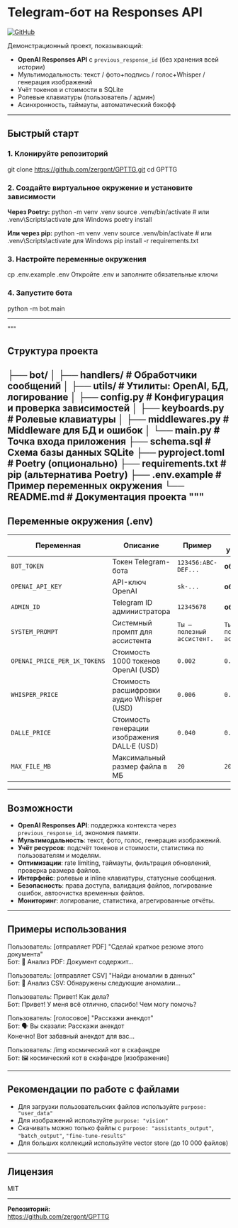 ﻿# Telegram‑бот на Responses API

[![GitHub](https://img.shields.io/badge/GitHub-GPTTG-blue?logo=github)](https://github.com/zergont/GPTTG)

Демонстрационный проект, показывающий:
* **OpenAI Responses API** с `previous_response_id` (без хранения всей истории)
* Мультимодальность: текст / фото+подпись / голос+Whisper / генерация изображений
* Учёт токенов и стоимости в SQLite
* Ролевые клавиатуры (пользователь / админ)
* Асинхронность, таймауты, автоматический бэкофф

---

## Быстрый старт

### 1. Клонируйте репозиторий
git clone https://github.com/zergont/GPTTG.git
cd GPTTG

### 2. Создайте виртуальное окружение и установите зависимости

**Через Poetry:**
python -m venv 
.venv source 
.venv/bin/activate  # или .venv\Scripts\activate для Windows 
poetry install

**Или через pip:**
python -m venv 
.venv source 
.venv/bin/activate  # или .venv\Scripts\activate для Windows 
pip install -r requirements.txt

### 3. Настройте переменные окружения

cp .env.example .env
Откройте .env и заполните обязательные ключи

### 4. Запустите бота
python -m bot.main

---
"""
## Структура проекта
├── bot/ 
│   ├── handlers/           # Обработчики сообщений 
│   ├── utils/              # Утилиты: OpenAI, БД, логирование 
│   ├── config.py           # Конфигурация и проверка зависимостей 
│   ├── keyboards.py        # Ролевые клавиатуры 
│   ├── middlewares.py      # Middleware для БД и ошибок 
│   └── main.py             # Точка входа приложения 
├── schema.sql              # Схема базы данных SQLite 
├── pyproject.toml          # Poetry (опционально) 
├── requirements.txt        # pip (альтернатива Poetry) 
├── .env.example            # Пример переменных окружения 
└── README.md               # Документация проекта
"""
---

## Переменные окружения (.env)

| Переменная                | Описание                        | Пример                | По умолчанию         |
|-------------------------- |---------------------------------|-----------------------|----------------------|
| `BOT_TOKEN`               | Токен Telegram-бота             | `123456:ABC-DEF...`   | **обязательно**      |
| `OPENAI_API_KEY`          | API-ключ OpenAI                 | `sk-...`              | **обязательно**      |
| `ADMIN_ID`                | Telegram ID администратора       | `12345678`            | **обязательно**      |
| `SYSTEM_PROMPT`           | Системный промпт для ассистента | `Ты — полезный ассистент.` | `Ты — полезный ассистент.` |
| `OPENAI_PRICE_PER_1K_TOKENS` | Стоимость 1000 токенов OpenAI (USD) | `0.002`           | `0.002`              |
| `WHISPER_PRICE`           | Стоимость расшифровки аудио Whisper (USD) | `0.006`         | `0.006`              |
| `DALLE_PRICE`             | Стоимость генерации изображения DALL·E (USD) | `0.040`         | `0.040`              |
| `MAX_FILE_MB`             | Максимальный размер файла в МБ   | `20`                  | `20`                 |

---

## Возможности

- **OpenAI Responses API**: поддержка контекста через `previous_response_id`, экономия памяти.
- **Мультимодальность**: текст, фото, голос, генерация изображений.
- **Учёт ресурсов**: подсчёт токенов и стоимости, статистика по пользователям и моделям.
- **Оптимизации**: rate limiting, таймауты, фильтрация обновлений, проверка размера файлов.
- **Интерфейс**: ролевые и inline клавиатуры, статусные сообщения.
- **Безопасность**: права доступа, валидация файлов, логирование ошибок, автоочистка временных файлов.
- **Мониторинг**: логирование, статистика, агрегированные отчёты.

---

## Примеры использования

Пользователь: [отправляет PDF] "Сделай краткое резюме этого документа"  
Бот: 📄 Анализ PDF: Документ содержит...

Пользователь: [отправляет CSV] "Найди аномалии в данных"  
Бот: 📄 Анализ CSV: Обнаружены следующие аномалии...

Пользователь: Привет! Как дела?  
Бот: Привет! У меня всё отлично, спасибо! Чем могу помочь?

Пользователь: [голосовое] "Расскажи анекдот"  
Бот: 🗣 Вы сказали: Расскажи анекдот  
Конечно! Вот забавный анекдот для вас...

Пользователь: /img космический кот в скафандре  
Бот: 🖼 космический кот в скафандре [изображение]

---

## Рекомендации по работе с файлами

- Для загрузки пользовательских файлов используйте `purpose: "user_data"`
- Для изображений используйте `purpose: "vision"`
- Скачивать можно только файлы с `purpose: "assistants_output"`, `"batch_output"`, `"fine-tune-results"`
- Для больших коллекций используйте vector store (до 10 000 файлов)

---

## Лицензия

MIT

---

**Репозиторий:**  
https://github.com/zergont/GPTTG
